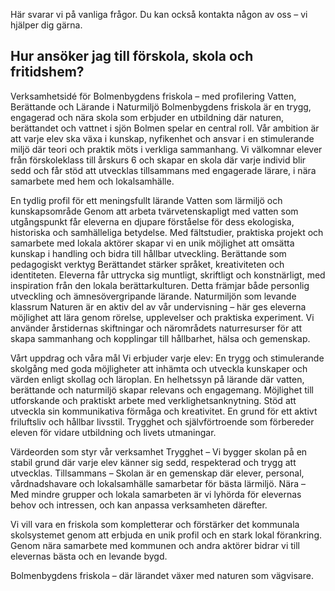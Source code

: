 ---
---

Här svarar vi på vanliga frågor. Du kan också kontakta någon av oss – vi hjälper dig gärna.


## Hur ansöker jag till förskola, skola och fritidshem?

Verksamhetsidé för Bolmenbygdens friskola
– med profilering Vatten, Berättande och Lärande i Naturmiljö
Bolmenbygdens friskola är en trygg, engagerad och nära skola som erbjuder en utbildning där naturen, berättandet och vattnet i sjön Bolmen spelar en central roll. Vår ambition är att varje elev ska växa i kunskap, nyfikenhet och ansvar i en stimulerande miljö där teori och praktik möts i verkliga sammanhang.
Vi välkomnar elever från förskoleklass till årskurs 6 och skapar en skola där varje individ blir sedd och får stöd att utvecklas tillsammans med engagerade lärare, i nära samarbete med hem och lokalsamhälle.

En tydlig profil för ett meningsfullt lärande
Vatten som lärmiljö och kunskapsområde
Genom att arbeta tvärvetenskapligt med vatten som utgångspunkt får eleverna en djupare förståelse för dess ekologiska, historiska och samhälleliga betydelse. Med fältstudier, praktiska projekt och samarbete med lokala aktörer skapar vi en unik möjlighet att omsätta kunskap i handling och bidra till hållbar utveckling.
Berättande som pedagogiskt verktyg
Berättandet stärker språket, kreativiteten och identiteten. Eleverna får uttrycka sig muntligt, skriftligt och konstnärligt, med inspiration från den lokala berättarkulturen. Detta främjar både personlig utveckling och ämnesövergripande lärande.
Naturmiljön som levande klassrum
Naturen är en aktiv del av vår undervisning – här ges eleverna möjlighet att lära genom rörelse, upplevelser och praktiska experiment. Vi använder årstidernas skiftningar och närområdets naturresurser för att skapa sammanhang och kopplingar till hållbarhet, hälsa och gemenskap. 

Vårt uppdrag och våra mål
Vi  erbjuder varje elev:
En trygg och stimulerande skolgång med goda möjligheter att inhämta och utveckla kunskaper och värden enligt skollag och läroplan.
En helhetssyn på lärande där vatten, berättande och naturmiljö skapar relevans och engagemang.
Möjlighet till utforskande och praktiskt arbete med verklighetsanknytning.
Stöd att utveckla sin kommunikativa förmåga och kreativitet.
En grund för ett aktivt friluftsliv och hållbar livsstil.
Trygghet och självförtroende som förbereder eleven för vidare utbildning och livets utmaningar.

Värdeorden som styr vår verksamhet
Trygghet – Vi bygger skolan på en stabil grund där varje elev känner sig sedd, respekterad och trygg att utvecklas.
Tillsammans – Skolan är en gemenskap där elever, personal, vårdnadshavare och lokalsamhälle samarbetar för bästa lärmiljö.
Nära – Med mindre grupper och lokala samarbeten är vi lyhörda för elevernas behov och intressen, och kan anpassa verksamheten därefter.

Vi vill vara en friskola som kompletterar och förstärker det kommunala skolsystemet genom att erbjuda en unik profil och en stark lokal förankring. Genom nära samarbete med kommunen och andra aktörer bidrar vi till elevernas bästa och en levande bygd.

Bolmenbygdens friskola – där lärandet växer med naturen som vägvisare.















